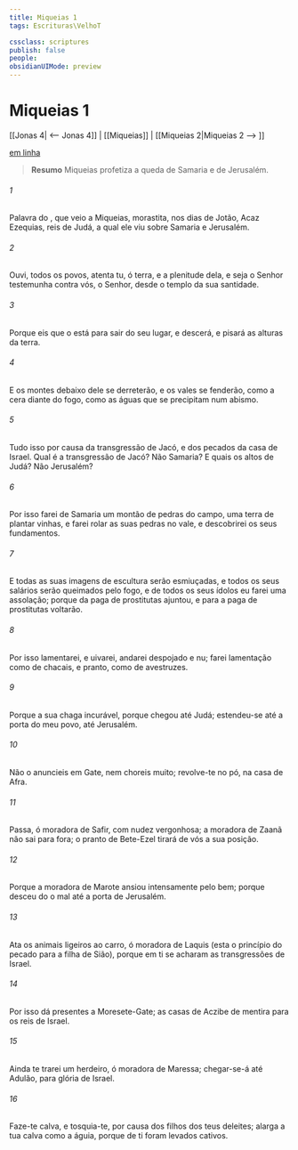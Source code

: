 ```yaml
---
title: Miqueias 1
tags: Escrituras\VelhoT

cssclass: scriptures
publish: false
people:
obsidianUIMode: preview
---
```


# Miqueias 1
[[Jonas 4| <-- Jonas 4]] | [[Miqueias]] | [[Miqueias 2|Miqueias 2 --> ]]

[em linha](https://churchofjesuschrist.org/study/scriptures/ot/micah/1?lang=por)

> __Resumo__
Miqueias profetiza a queda de Samaria e de Jerusalém.

###### 1 
Palavra do , que veio a Miqueias, morastita, nos dias de Jotão, Acaz  Ezequias, reis de Judá, a qual ele viu sobre Samaria e Jerusalém.

###### 2 
Ouvi, todos os povos, atenta tu, ó terra, e a plenitude dela, e seja o Senhor  testemunha contra vós, o Senhor, desde o templo da sua santidade.

###### 3 
Porque eis que o  está para sair do seu lugar, e descerá, e pisará as alturas da terra.

###### 4 
E os montes debaixo dele se derreterão, e os vales se fenderão, como a cera diante do fogo, como as águas que se precipitam num abismo.

###### 5 
Tudo isso por causa da transgressão de Jacó, e dos pecados da casa de Israel. Qual é a transgressão de Jacó? Não  Samaria? E quais  os altos de Judá? Não  Jerusalém?

###### 6 
Por isso farei de Samaria um montão de pedras do campo, uma terra de plantar vinhas, e farei rolar as suas pedras no vale, e descobrirei os seus fundamentos.

###### 7 
E todas as suas imagens de escultura serão esmiuçadas, e todos os seus salários serão queimados pelo fogo, e de todos os seus ídolos eu farei uma assolação; porque da paga de prostitutas  ajuntou, e para a paga de prostitutas voltarão.

###### 8 
Por isso lamentarei, e uivarei, andarei despojado e nu; farei lamentação como de chacais, e pranto, como de avestruzes.

###### 9 
Porque a sua chaga  incurável, porque chegou até Judá; estendeu-se até a porta do meu povo, até Jerusalém.

###### 10 
Não o anuncieis em Gate, nem choreis muito; revolve-te no pó, na casa de Afra.

###### 11 
Passa, ó moradora de Safir, com nudez vergonhosa; a moradora de Zaanã não sai para fora; o pranto de Bete-Ezel tirará de vós a sua posição.

###### 12 
Porque a moradora de Marote ansiou intensamente pelo bem; porque desceu do  o mal até a porta de Jerusalém.

###### 13 
Ata os animais ligeiros ao carro, ó moradora de Laquis (esta  o princípio do pecado para a filha de Sião), porque em ti se acharam as transgressões de Israel.

###### 14 
Por isso dá presentes a Moresete-Gate; as casas de Aczibe  de mentira para os reis de Israel.

###### 15 
Ainda te trarei um herdeiro, ó moradora de Maressa; chegar-se-á até Adulão, para glória de Israel.

###### 16 
Faze-te calva, e tosquia-te, por causa dos filhos dos teus deleites; alarga a tua calva como a águia, porque de ti foram levados cativos.

